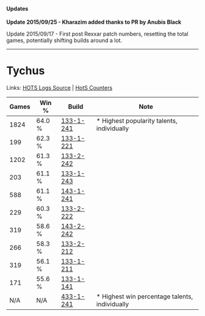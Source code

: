 #### Updates
**Update 2015/09/25 - Kharazim added thanks to PR by Anubis Black**

Update 2015/09/17 - First post Rexxar patch numbers, resetting the total games, potentially shifting builds around a lot.

***

# Tychus

Links: [HOTS Logs Source](https://www.hotslogs.com/Sitewide/HeroDetails?Hero=Tychus) | [HotS Counters](http://hotscounters.com/#/hero/Tychus)

Games  | Win %  | Build     | Note
-----  | -----  | -----     | ----
1824   | 64.0 % | [133-1-241](http://www.heroesfire.com/hots/talent-calculator/tychus#hEQf) | * Highest popularity talents, individually
199    | 62.3 % | [133-1-221](http://www.heroesfire.com/hots/talent-calculator/tychus#hEQL) | 
1202   | 61.3 % | [133-2-242](http://www.heroesfire.com/hots/talent-calculator/tychus#hEgI) | 
203    | 61.1 % | [133-1-243](http://www.heroesfire.com/hots/talent-calculator/tychus#hEQh) | 
588    | 61.1 % | [143-1-241](http://www.heroesfire.com/hots/talent-calculator/tychus#hcr9) | 
229    | 60.3 % | [133-2-222](http://www.heroesfire.com/hots/talent-calculator/tychus#hEf-) | 
319    | 58.6 % | [143-2-242](http://www.heroesfire.com/hots/talent-calculator/tychus#hd4o) | 
266    | 58.3 % | [133-2-212](http://www.heroesfire.com/hots/talent-calculator/tychus#hEfq) | 
319    | 56.1 % | [133-1-211](http://www.heroesfire.com/hots/talent-calculator/tychus#hEQB) | 
171    | 55.6 % | [133-1-141](http://www.heroesfire.com/hots/talent-calculator/tychus#hEP5) | 
N/A    | N/A    | [433-1-241](http://www.heroesfire.com/hots/talent-calculator/tychus#sgrf) | * Highest win percentage talents, individually
